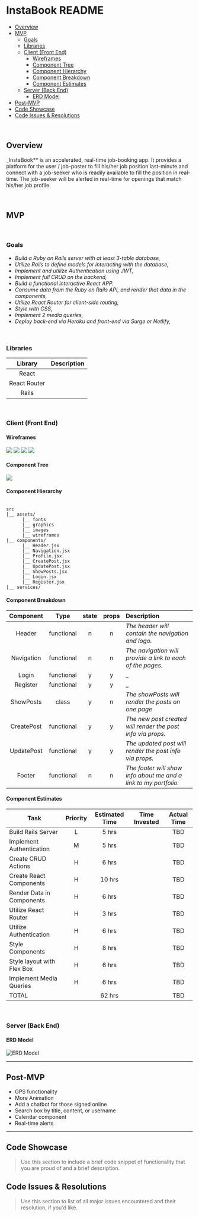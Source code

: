 # InstaBook README <!-- omit in toc -->



- [Overview](#overview)
- [MVP](#mvp)
  - [Goals](#goals)
  - [Libraries](#libraries)
  - [Client (Front End)](#client-front-end)
    - [Wireframes](#wireframes)
    - [Component Tree](#component-tree)
    - [Component Hierarchy](#component-hierarchy)
    - [Component Breakdown](#component-breakdown)
    - [Component Estimates](#component-estimates)
  - [Server (Back End)](#server-back-end)
    - [ERD Model](#erd-model)
- [Post-MVP](#post-mvp)
- [Code Showcase](#code-showcase)
- [Code Issues & Resolutions](#code-issues--resolutions)

<br>

## Overview

_InstaBook** is an accelerated, real-time job-booking app.  It provides a platform for the user / job-poster to fill his/her job position last-minute and connect with a job-seeker who is readily available to fill the position in real-time.  The job-seeker will be alerted in real-time for openings that match his/her job profile.


<br>

## MVP

<br>

### Goals

- _Build a Ruby on Rails server with at least 3-table database,_
- _Utilize Rails to define models for interacting with the database,_
- _Implement and utilize Authentication using JWT,_
- _Implement full CRUD on the backend,_
- _Build a functional interactive React APP._
- _Consume data from the Ruby on Rails API, and render that data in the components,_
- _Utilize React Router for client-side routing,_
- _Style with CSS,_
- _Implement 2 media queries,_
- _Deploy back-end via Heroku and front-end via Surge or Netlify,_

<br>

### Libraries

|     Library      | Description                                |
| :--------------: | :----------------------------------------- |
|      React       |                                            |
|   React Router   |                                            |
|      Rails       |                                            |


<br>

### Client (Front End)

#### Wireframes

<img src="https://i.imgur.com/q8FuU2G.png" />

<img src="https://i.imgur.com/rFLihDw.png" />

<img src="https://i.imgur.com/4VSfM4P.png" />

<img src="https://i.imgur.com/53LKPYt.png" />

#### Component Tree

<img src=https://i.imgur.com/SjszCpw.png />

#### Component Hierarchy

``` structure

src
|__ assets/
      |__ fonts
      |__ graphics
      |__ images
      |__ wireframes
|__ components/
      |__ Header.jsx
      |__ Navigation.jsx
      |__ Profile.jsx
      |__ CreatePost.jsx
      |__ UpdatePost.jsx
      |__ ShowPosts.jsx
      |__ Login.jsx
      |__ Register.jsx
|__ services/

```

#### Component Breakdown


|  Component   |    Type    | state | props | Description                                                      |
| :----------: | :--------: | :---: | :---: | :--------------------------------------------------------------- |
|    Header    | functional |   n   |   n   | _The header will contain the navigation and logo._               |
|  Navigation  | functional |   n   |   n   | _The navigation will provide a link to each of the pages._       |
|  Login       | functional |   y   |   y   | _                                                                |
|  Register    | functional |   y   |   y   | _                                                                |
|  ShowPosts   |   class    |   y   |   n   | _The showPosts will render the posts on one page_                |
|  CreatePost  | functional |   y   |   y   | _The new post created will render the post info via props._      |
|  UpdatePost  | functional |   y   |   y   | _The updated post  will render the post info via props._         |
|    Footer    | functional |   n   |   n   | _The footer will show info about me and a link to my portfolio._ |

#### Component Estimates

| Task                      | Priority | Estimated Time | Time Invested | Actual Time |
| ----------------------    | :------: | :------------: | :-----------: | :---------: |
| Build Rails Server        |    L     |     5 hrs      |               |     TBD     |
| Implement Authentication  |    M     |     5 hrs      |               |     TBD     |
| Create CRUD Actions       |    H     |     6 hrs      |               |     TBD     |
| Create React Components   |    H     |     10 hrs     |               |     TBD     |
| Render Data in Components |    H     |     6 hrs      |               |     TBD     |
| Utilize React Router      |    H     |     3 hrs      |               |     TBD     |
| Utilize Authentication    |    H     |     6 hrs      |               |     TBD     |
| Style Components          |    H     |     8 hrs      |               |     TBD     |
| Style layout with Flex Box|    H     |     6 hrs      |               |     TBD     |
| Implement Media Queries   |    H     |     6 hrs      |               |     TBD     |
| TOTAL                     |          |     62 hrs     |               |     TBD     |


<br>

### Server (Back End)

#### ERD Model

<img src="https://i.imgur.com/P3kl73r.png" alt= "ERD Model"/>

<br>

***

## Post-MVP

- GPS functionality
- More Animation
- Add a chatbot for those signed online
- Search box by title, content, or username
- Calendar component
- Real-time alerts

***

## Code Showcase

> Use this section to include a brief code snippet of functionality that you are proud of and a brief description.

## Code Issues & Resolutions

> Use this section to list of all major issues encountered and their resolution, if you'd like.
